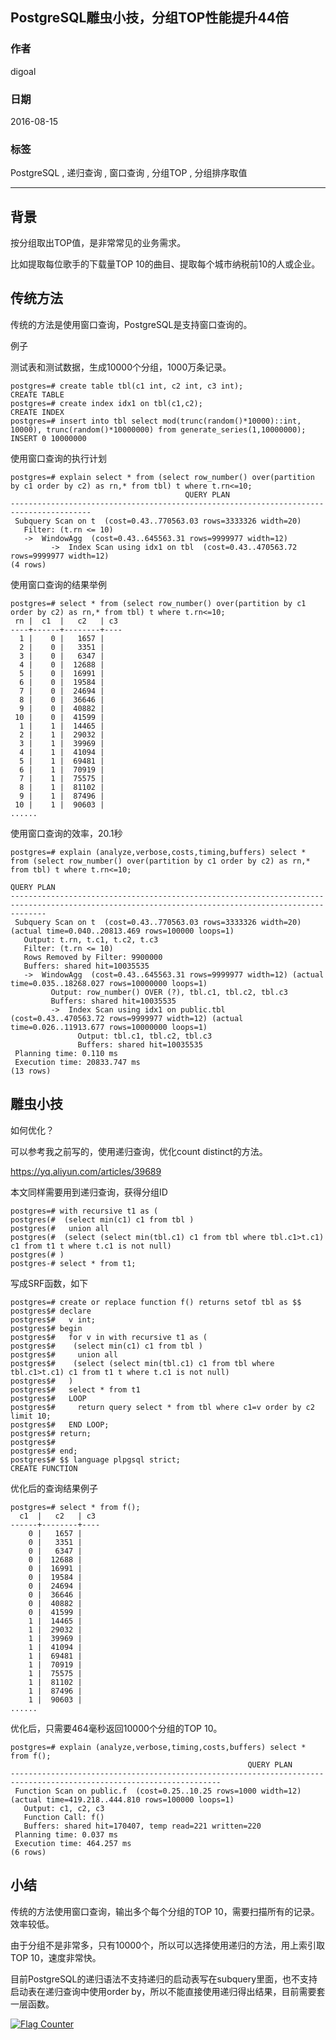 ## PostgreSQL雕虫小技，分组TOP性能提升44倍  
                    
### 作者                   
digoal                    
                    
### 日期                  
2016-08-15                     
                    
### 标签                  
PostgreSQL , 递归查询 , 窗口查询 , 分组TOP , 分组排序取值    
                    
----                  
                    
## 背景         
按分组取出TOP值，是非常常见的业务需求。  
  
比如提取每位歌手的下载量TOP 10的曲目、提取每个城市纳税前10的人或企业。  
  
## 传统方法  
  
传统的方法是使用窗口查询，PostgreSQL是支持窗口查询的。  
  
例子  
  
测试表和测试数据，生成10000个分组，1000万条记录。  
  
```  
postgres=# create table tbl(c1 int, c2 int, c3 int);  
CREATE TABLE  
postgres=# create index idx1 on tbl(c1,c2);  
CREATE INDEX  
postgres=# insert into tbl select mod(trunc(random()*10000)::int, 10000), trunc(random()*10000000) from generate_series(1,10000000);  
INSERT 0 10000000  
```  
  
使用窗口查询的执行计划  
  
```  
postgres=# explain select * from (select row_number() over(partition by c1 order by c2) as rn,* from tbl) t where t.rn<=10;  
                                       QUERY PLAN                                         
----------------------------------------------------------------------------------------  
 Subquery Scan on t  (cost=0.43..770563.03 rows=3333326 width=20)  
   Filter: (t.rn <= 10)  
   ->  WindowAgg  (cost=0.43..645563.31 rows=9999977 width=12)  
         ->  Index Scan using idx1 on tbl  (cost=0.43..470563.72 rows=9999977 width=12)  
(4 rows)  
```  
  
使用窗口查询的结果举例  
  
```  
postgres=# select * from (select row_number() over(partition by c1 order by c2) as rn,* from tbl) t where t.rn<=10;  
 rn |  c1  |   c2   | c3   
----+------+--------+----  
  1 |    0 |   1657 |     
  2 |    0 |   3351 |     
  3 |    0 |   6347 |     
  4 |    0 |  12688 |     
  5 |    0 |  16991 |     
  6 |    0 |  19584 |     
  7 |    0 |  24694 |     
  8 |    0 |  36646 |     
  9 |    0 |  40882 |     
 10 |    0 |  41599 |     
  1 |    1 |  14465 |     
  2 |    1 |  29032 |     
  3 |    1 |  39969 |     
  4 |    1 |  41094 |     
  5 |    1 |  69481 |     
  6 |    1 |  70919 |     
  7 |    1 |  75575 |     
  8 |    1 |  81102 |     
  9 |    1 |  87496 |     
 10 |    1 |  90603 |     
......  
```  
  
使用窗口查询的效率，20.1秒  
  
```  
postgres=# explain (analyze,verbose,costs,timing,buffers) select * from (select row_number() over(partition by c1 order by c2) as rn,* from tbl) t where t.rn<=10;  
                                                                     QUERY PLAN                                                                       
----------------------------------------------------------------------------------------------------------------------------------------------------  
 Subquery Scan on t  (cost=0.43..770563.03 rows=3333326 width=20) (actual time=0.040..20813.469 rows=100000 loops=1)  
   Output: t.rn, t.c1, t.c2, t.c3  
   Filter: (t.rn <= 10)  
   Rows Removed by Filter: 9900000  
   Buffers: shared hit=10035535  
   ->  WindowAgg  (cost=0.43..645563.31 rows=9999977 width=12) (actual time=0.035..18268.027 rows=10000000 loops=1)  
         Output: row_number() OVER (?), tbl.c1, tbl.c2, tbl.c3  
         Buffers: shared hit=10035535  
         ->  Index Scan using idx1 on public.tbl  (cost=0.43..470563.72 rows=9999977 width=12) (actual time=0.026..11913.677 rows=10000000 loops=1)  
               Output: tbl.c1, tbl.c2, tbl.c3  
               Buffers: shared hit=10035535  
 Planning time: 0.110 ms  
 Execution time: 20833.747 ms  
(13 rows)  
```  
  
## 雕虫小技  
  
如何优化？  
  
可以参考我之前写的，使用递归查询，优化count distinct的方法。  
  
https://yq.aliyun.com/articles/39689  
  
本文同样需要用到递归查询，获得分组ID  
  
```  
postgres=# with recursive t1 as (  
postgres(#  (select min(c1) c1 from tbl )  
postgres(#   union all  
postgres(#  (select (select min(tbl.c1) c1 from tbl where tbl.c1>t.c1) c1 from t1 t where t.c1 is not null)  
postgres(# )  
postgres-# select * from t1;  
```  
  
写成SRF函数，如下  
  
```  
postgres=# create or replace function f() returns setof tbl as $$  
postgres$# declare  
postgres$#   v int;  
postgres$# begin  
postgres$#   for v in with recursive t1 as (                                                                             
postgres$#    (select min(c1) c1 from tbl )                                                                     
postgres$#     union all                                                                                        
postgres$#    (select (select min(tbl.c1) c1 from tbl where tbl.c1>t.c1) c1 from t1 t where t.c1 is not null)   
postgres$#   )                                                                                                  
postgres$#   select * from t1  
postgres$#   LOOP  
postgres$#     return query select * from tbl where c1=v order by c2 limit 10;  
postgres$#   END LOOP;  
postgres$# return;  
postgres$#   
postgres$# end;  
postgres$# $$ language plpgsql strict;  
CREATE FUNCTION  
```  
  
优化后的查询结果例子  
  
```  
postgres=# select * from f();  
  c1  |   c2   | c3   
------+--------+----  
    0 |   1657 |     
    0 |   3351 |     
    0 |   6347 |     
    0 |  12688 |     
    0 |  16991 |     
    0 |  19584 |     
    0 |  24694 |     
    0 |  36646 |     
    0 |  40882 |     
    0 |  41599 |     
    1 |  14465 |     
    1 |  29032 |     
    1 |  39969 |     
    1 |  41094 |     
    1 |  69481 |     
    1 |  70919 |     
    1 |  75575 |     
    1 |  81102 |     
    1 |  87496 |     
    1 |  90603 |     
......  
```  
  
优化后，只需要464毫秒返回10000个分组的TOP 10。  
  
```  
postgres=# explain (analyze,verbose,timing,costs,buffers) select * from f();  
                                                     QUERY PLAN                                                        
---------------------------------------------------------------------------------------------------------------------  
 Function Scan on public.f  (cost=0.25..10.25 rows=1000 width=12) (actual time=419.218..444.810 rows=100000 loops=1)  
   Output: c1, c2, c3  
   Function Call: f()  
   Buffers: shared hit=170407, temp read=221 written=220  
 Planning time: 0.037 ms  
 Execution time: 464.257 ms  
(6 rows)  
```  
  
## 小结  
  
传统的方法使用窗口查询，输出多个每个分组的TOP 10，需要扫描所有的记录。效率较低。  
  
由于分组不是非常多，只有10000个，所以可以选择使用递归的方法，用上索引取TOP 10，速度非常快。  
  
目前PostgreSQL的递归语法不支持递归的启动表写在subquery里面，也不支持启动表在递归查询中使用order by，所以不能直接使用递归得出结果，目前需要套一层函数。  
  
  
<a rel="nofollow" href="http://info.flagcounter.com/h9V1"  ><img src="http://s03.flagcounter.com/count/h9V1/bg_FFFFFF/txt_000000/border_CCCCCC/columns_2/maxflags_12/viewers_0/labels_0/pageviews_0/flags_0/"  alt="Flag Counter"  border="0"  ></a>  
  
